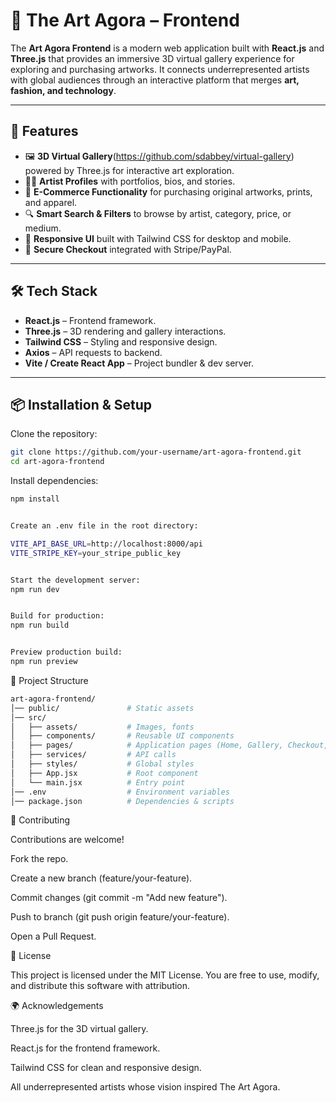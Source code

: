 # 🎨 The Art Agora – Frontend

The **Art Agora Frontend** is a modern web application built with **React.js** and **Three.js** that provides an immersive 3D virtual gallery experience for exploring and purchasing artworks. It connects underrepresented artists with global audiences through an interactive platform that merges **art, fashion, and technology**.

---

## 🚀 Features

- 🖼️ **3D Virtual Gallery**(https://github.com/sdabbey/virtual-gallery) powered by Three.js for interactive art exploration.  
- 👩‍🎨 **Artist Profiles** with portfolios, bios, and stories.  
- 🛒 **E-Commerce Functionality** for purchasing original artworks, prints, and apparel.  
- 🔍 **Smart Search & Filters** to browse by artist, category, price, or medium.  
- 📱 **Responsive UI** built with Tailwind CSS for desktop and mobile.  
- 🔐 **Secure Checkout** integrated with Stripe/PayPal.  

---

## 🛠️ Tech Stack

- **React.js** – Frontend framework.  
- **Three.js** – 3D rendering and gallery interactions.  
- **Tailwind CSS** – Styling and responsive design.  
- **Axios** – API requests to backend.  
- **Vite / Create React App** – Project bundler & dev server.  

---

## 📦 Installation & Setup

Clone the repository:

```bash
git clone https://github.com/your-username/art-agora-frontend.git
cd art-agora-frontend
```

Install dependencies:
```bash
npm install


Create an .env file in the root directory:

VITE_API_BASE_URL=http://localhost:8000/api
VITE_STRIPE_KEY=your_stripe_public_key


Start the development server:
npm run dev


Build for production:
npm run build


Preview production build:
npm run preview
```

📂 Project Structure
```bash
art-agora-frontend/
│── public/               # Static assets
│── src/
│   ├── assets/           # Images, fonts
│   ├── components/       # Reusable UI components
│   ├── pages/            # Application pages (Home, Gallery, Checkout, etc.)
│   ├── services/         # API calls
│   ├── styles/           # Global styles
│   ├── App.jsx           # Root component
│   └── main.jsx          # Entry point
│── .env                  # Environment variables
│── package.json          # Dependencies & scripts
```

🤝 Contributing

Contributions are welcome!

Fork the repo.

Create a new branch (feature/your-feature).

Commit changes (git commit -m "Add new feature").

Push to branch (git push origin feature/your-feature).

Open a Pull Request.

📜 License

This project is licensed under the MIT License.
You are free to use, modify, and distribute this software with attribution.

🌍 Acknowledgements

Three.js
 for the 3D virtual gallery.

React.js
 for the frontend framework.

Tailwind CSS
 for clean and responsive design.

All underrepresented artists whose vision inspired The Art Agora.